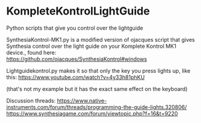 # KompleteKontrolLightGuide
Python scripts that give you control over the lightguide

SynthesiaKontrol-MK1.py is a modified version of ojacques script that gives Synthesia control over the light guide on your Komplete Kontrol MK1 device., found here: https://github.com/ojacques/SynthesiaKontrol#windows


Lightguidekontrol.py makes it so that only the key you press lights up, like this: https://www.youtube.com/watch?v=4y33h81phKU

(that's not my example but it has the exact same effect on the keyboard)

Discussion threads:
https://www.native-instruments.com/forum/threads/programming-the-guide-lights.320806/
https://www.synthesiagame.com/forum/viewtopic.php?f=16&t=9220
